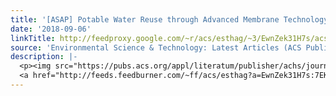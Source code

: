 ```yaml
---
title: '[ASAP] Potable Water Reuse through Advanced Membrane Technology'
date: '2018-09-06'
linkTitle: http://feedproxy.google.com/~r/acs/esthag/~3/EwnZek31H7s/acs.est.8b00562
source: 'Environmental Science & Technology: Latest Articles (ACS Publications)'
description: |-
  <p><img src="https://pubs.acs.org/appl/literatum/publisher/achs/journals/content/esthag/0/esthag.ahead-of-print/acs.est.8b00562/20180906/images/medium/es-2018-00562b_0004.gif" alt="TOC Graphic"/></p><div><cite>Environmental Science & Technology</cite></div><div>DOI: 10.1021/acs.est.8b00562</div><div class="feedflare">
  <a href="http://feeds.feedburner.com/~ff/acs/esthag?a=EwnZek31H7s:7EKkTN923QA:yIl2AUoC8zA"><img src="http://feeds.feedburner.com/~ff/acs/esthag?d=yIl2AUoC8zA" border="0"></img></a>
---
```


